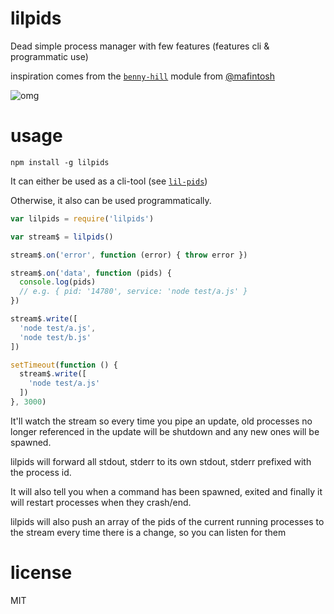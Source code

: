 # lilpids
Dead simple process manager with few features (features cli &amp; programmatic use)

inspiration comes from the [`benny-hill`](https://www.npmjs.com/package/benny-hill) module from [@mafintosh](https://www.npmjs.com/~mafintosh)

![omg](http://forgifs.com/gallery/d/27703-5/Excited-kid-birthday-party.gif?)

# usage

`npm install -g lilpids`

It can either be used as a cli-tool (see [`lil-pids`](https://www.npmjs.com/package/lil-pids))

Otherwise, it also can be used programmatically.

```js
var lilpids = require('lilpids')

var stream$ = lilpids()

stream$.on('error', function (error) { throw error })

stream$.on('data', function (pids) {
  console.log(pids)
  // e.g. { pid: '14780', service: 'node test/a.js' }
})

stream$.write([
  'node test/a.js',
  'node test/b.js'
])

setTimeout(function () {
  stream$.write([
    'node test/a.js'
  ])
}, 3000)

```

It'll watch the stream so every time you pipe an update, old processes no longer referenced in the update will be shutdown and any new ones will be spawned.

lilpids will forward all stdout, stderr to its own stdout, stderr prefixed with the process id.

It will also tell you when a command has been spawned, exited and finally it will restart processes when they crash/end.

lilpids will also push an array of the pids of the current running processes to the stream every time there is a change, so you can listen for them

# license

MIT
